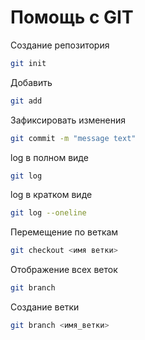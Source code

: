 # Помощь с GIT

Создание репозитория
```sh
git init
```
Добавить
```sh
git add 
```
Зафиксировать изменения
```sh
git commit -m "message text"
```
log в полном виде
```sh
git log
```
log в кратком виде
```sh
git log --oneline
```
Перемещение по веткам
```sh
git checkout <имя ветки>
```
Отображение всех веток
```sh
git branch
```
Создание ветки
```sh
git branch <имя_ветки>
```
